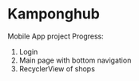 # Kamponghub
Mobile App project
Progress:
1. Login
2. Main page with bottom navigation
3. RecyclerView of shops
